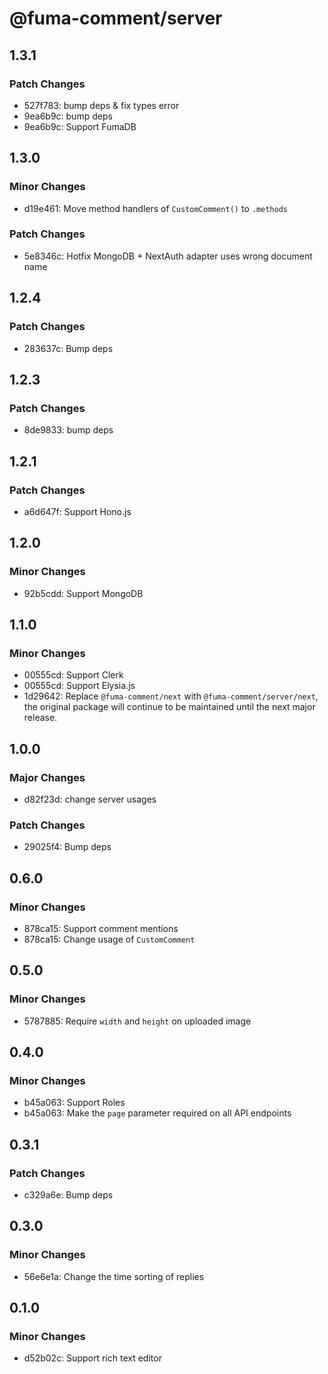 # @fuma-comment/server

## 1.3.1

### Patch Changes

- 527f783: bump deps & fix types error
- 9ea6b9c: bump deps
- 9ea6b9c: Support FumaDB

## 1.3.0

### Minor Changes

- d19e461: Move method handlers of `CustomComment()` to `.methods`

### Patch Changes

- 5e8346c: Hotfix MongoDB + NextAuth adapter uses wrong document name

## 1.2.4

### Patch Changes

- 283637c: Bump deps

## 1.2.3

### Patch Changes

- 8de9833: bump deps

## 1.2.1

### Patch Changes

- a6d647f: Support Hono.js

## 1.2.0

### Minor Changes

- 92b5cdd: Support MongoDB

## 1.1.0

### Minor Changes

- 00555cd: Support Clerk
- 00555cd: Support Elysia.js
- 1d29642: Replace `@fuma-comment/next` with `@fuma-comment/server/next`, the original package will continue to be maintained until the next major release.

## 1.0.0

### Major Changes

- d82f23d: change server usages

### Patch Changes

- 29025f4: Bump deps

## 0.6.0

### Minor Changes

- 878ca15: Support comment mentions
- 878ca15: Change usage of `CustomComment`

## 0.5.0

### Minor Changes

- 5787885: Require `width` and `height` on uploaded image

## 0.4.0

### Minor Changes

- b45a063: Support Roles
- b45a063: Make the `page` parameter required on all API endpoints

## 0.3.1

### Patch Changes

- c329a6e: Bump deps

## 0.3.0

### Minor Changes

- 56e6e1a: Change the time sorting of replies

## 0.1.0

### Minor Changes

- d52b02c: Support rich text editor

